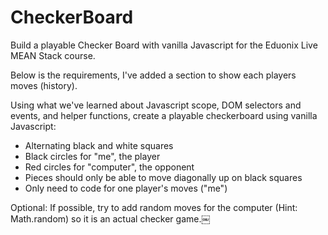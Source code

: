 # CheckerBoard
Build a playable Checker Board with vanilla Javascript for the Eduonix Live MEAN Stack course.

Below is the requirements, I've added a section to show each players moves (history).

Using what we've learned about Javascript scope, DOM selectors and events, and helper functions, create a playable checkerboard using vanilla Javascript:
* Alternating black and white squares
* Black circles for "me", the player
* Red circles for "computer", the opponent
* Pieces should only be able to move diagonally up on black squares
* Only need to code for one player's moves ("me")

Optional: If possible, try to add random moves for the computer (Hint: Math.random) so it is an actual checker game.￼
